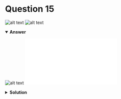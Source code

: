 # Question 15
![alt text](../ques-ref-3-15.png)
![alt text](q15.png)

<details open>
<summary><b>Answer</b></summary>

![alt text](a15.svg)
![alt text](a15.py)
</details>

<details>
<summary><b>Solution</b></summary>

![alt text](s15.png)
</details>
